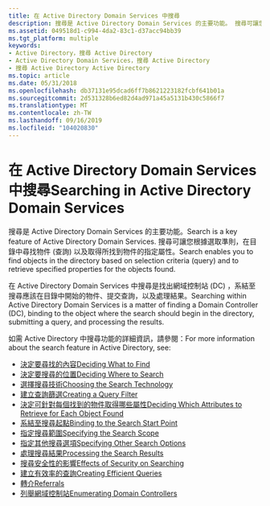 ```yaml
---
title: 在 Active Directory Domain Services 中搜尋
description: 搜尋是 Active Directory Domain Services 的主要功能。 搜尋可讓您根據選取準則，在目錄中尋找物件 (查詢) 以及取得所找到物件的指定屬性。
ms.assetid: 049518d1-c994-4da2-83c1-d37acc94bb39
ms.tgt_platform: multiple
keywords:
- Active Directory，搜尋 Active Directory
- Active Directory Domain Services，搜尋 Active Directory
- 搜尋 Active Directory Active Directory
ms.topic: article
ms.date: 05/31/2018
ms.openlocfilehash: db37131e95dcad6ff7b8621223182fcbf641b01a
ms.sourcegitcommit: 2d531328b6ed82d4ad971a45a5131b430c5866f7
ms.translationtype: MT
ms.contentlocale: zh-TW
ms.lasthandoff: 09/16/2019
ms.locfileid: "104020830"
---
```

# <a name="searching-in-active-directory-domain-services"></a><span data-ttu-id="b87ff-107">在 Active Directory Domain Services 中搜尋</span><span class="sxs-lookup"><span data-stu-id="b87ff-107">Searching in Active Directory Domain Services</span></span>

<span data-ttu-id="b87ff-108">搜尋是 Active Directory Domain Services 的主要功能。</span><span class="sxs-lookup"><span data-stu-id="b87ff-108">Search is a key feature of Active Directory Domain Services.</span></span> <span data-ttu-id="b87ff-109">搜尋可讓您根據選取準則，在目錄中尋找物件 (查詢) 以及取得所找到物件的指定屬性。</span><span class="sxs-lookup"><span data-stu-id="b87ff-109">Search enables you to find objects in the directory based on selection criteria (query) and to retrieve specified properties for the objects found.</span></span>

<span data-ttu-id="b87ff-110">在 Active Directory Domain Services 中搜尋是找出網域控制站 (DC) ，系結至搜尋應該在目錄中開始的物件、提交查詢，以及處理結果。</span><span class="sxs-lookup"><span data-stu-id="b87ff-110">Searching within Active Directory Domain Services is a matter of finding a Domain Controller (DC), binding to the object where the search should begin in the directory, submitting a query, and processing the results.</span></span>

<span data-ttu-id="b87ff-111">如需 Active Directory 中搜尋功能的詳細資訊，請參閱：</span><span class="sxs-lookup"><span data-stu-id="b87ff-111">For more information about the search feature in Active Directory, see:</span></span>

-   [<span data-ttu-id="b87ff-112">決定要尋找的內容</span><span class="sxs-lookup"><span data-stu-id="b87ff-112">Deciding What to Find</span></span>](deciding-what-to-find.md)
-   [<span data-ttu-id="b87ff-113">決定要搜尋的位置</span><span class="sxs-lookup"><span data-stu-id="b87ff-113">Deciding Where to Search</span></span>](where-to-search.md)
-   [<span data-ttu-id="b87ff-114">選擇搜尋技術</span><span class="sxs-lookup"><span data-stu-id="b87ff-114">Choosing the Search Technology</span></span>](choosing-the-search-technology.md)
-   [<span data-ttu-id="b87ff-115">建立查詢篩選</span><span class="sxs-lookup"><span data-stu-id="b87ff-115">Creating a Query Filter</span></span>](creating-a-query-filter.md)
-   [<span data-ttu-id="b87ff-116">決定可針對每個找到的物件取得哪些屬性</span><span class="sxs-lookup"><span data-stu-id="b87ff-116">Deciding Which Attributes to Retrieve for Each Object Found</span></span>](listing-properties-to-retrieve-for-each-object-found.md)
-   [<span data-ttu-id="b87ff-117">系結至搜尋起點</span><span class="sxs-lookup"><span data-stu-id="b87ff-117">Binding to the Search Start Point</span></span>](binding-to-a-search-start-point.md)
-   [<span data-ttu-id="b87ff-118">指定搜尋範圍</span><span class="sxs-lookup"><span data-stu-id="b87ff-118">Specifying the Search Scope</span></span>](search-scope.md)
-   [<span data-ttu-id="b87ff-119">指定其他搜尋選項</span><span class="sxs-lookup"><span data-stu-id="b87ff-119">Specifying Other Search Options</span></span>](specifying-other-search-options.md)
-   [<span data-ttu-id="b87ff-120">處理搜尋結果</span><span class="sxs-lookup"><span data-stu-id="b87ff-120">Processing the Search Results</span></span>](processing-query-results.md)
-   [<span data-ttu-id="b87ff-121">搜尋安全性的影響</span><span class="sxs-lookup"><span data-stu-id="b87ff-121">Effects of Security on Searching</span></span>](effects-of-security-on-queries.md)
-   [<span data-ttu-id="b87ff-122">建立有效率的查詢</span><span class="sxs-lookup"><span data-stu-id="b87ff-122">Creating Efficient Queries</span></span>](creating-efficient-queries.md)
-   [<span data-ttu-id="b87ff-123">轉介</span><span class="sxs-lookup"><span data-stu-id="b87ff-123">Referrals</span></span>](referrals.md)
-   [<span data-ttu-id="b87ff-124">列舉網域控制站</span><span class="sxs-lookup"><span data-stu-id="b87ff-124">Enumerating Domain Controllers</span></span>](enumerating-domain-controllers.md)

 

 




